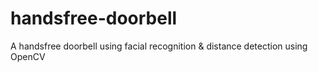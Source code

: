 # handsfree-doorbell
A handsfree doorbell using facial recognition &amp; distance detection using OpenCV
